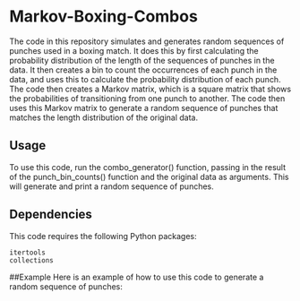 # Markov-Boxing-Combos

The code in this repository simulates and generates random sequences of punches used in a boxing match. It does this by first calculating the probability distribution of the length of the sequences of punches in the data. It then creates a bin to count the occurrences of each punch in the data, and uses this to calculate the probability distribution of each punch. The code then creates a Markov matrix, which is a square matrix that shows the probabilities of transitioning from one punch to another. The code then uses this Markov matrix to generate a random sequence of punches that matches the length distribution of the original data.

## Usage
To use this code, run the combo_generator() function, passing in the result of the punch_bin_counts() function and the original data as arguments. This will generate and print a random sequence of punches.

## Dependencies
This code requires the following Python packages:

```
itertools
collections
```

##Example
Here is an example of how to use this code to generate a random sequence of punches:

